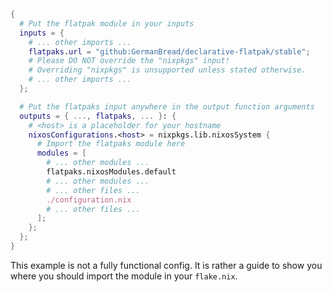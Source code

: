 ```nix
{
  # Put the flatpak module in your inputs
  inputs = {
    # ... other imports ...
    flatpaks.url = "github:GermanBread/declarative-flatpak/stable";
    # Please DO NOT override the "nixpkgs" input!
    # Overriding "nixpkgs" is unsupported unless stated otherwise.
    # ... other imports ...
  };

  # Put the flatpaks input anywhere in the output function arguments
  outputs = { ..., flatpaks, ... }: {
    # <host> is a placeholder for your hostname
    nixosConfigurations.<host> = nixpkgs.lib.nixosSystem {
      # Import the flatpaks module here
      modules = [
        # ... other modules ...
        flatpaks.nixosModules.default
        # ... other modules ...
        # ... other files ...
        ./configuration.nix
        # ... other files ...
      ];
    };
  };
}
```

This example is not a fully functional config.
It is rather a guide to show you where you should import the module in your `flake.nix`.